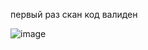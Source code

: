 первый раз скан код валиден

![image](https://github.com/user-attachments/assets/75fb7b06-7bbc-48c4-ac62-79e0a871e499)
